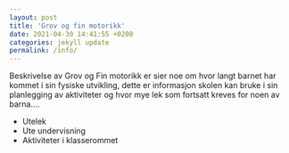 ```yaml
---
layout: post
title: 'Grov og fin motorikk'
date: 2021-04-30 14:41:55 +0200
categories: jekyll update
permalink: /info/
---
```


Beskrivelse av Grov og Fin motorikk er sier noe om hvor langt barnet har kommet i sin fysiske utvikling,
dette er informasjon skolen kan bruke i sin planlegging av aktiviteter og hvor mye lek som fortsatt kreves for noen av barna....

- Utelek
- Ute undervisning
- Aktiviteter i klasserommet
